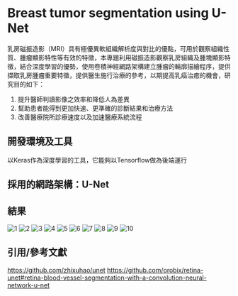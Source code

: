 # Breast tumor segmentation using U-Net
乳房磁振造影（MRI）具有極優異軟組織解析度與對比的優點，可用於觀察組織性質、腫瘤顯影特性等有效的特徵，本專題利用磁振造影觀察乳房組織及腫塊顯影特徵，結合深度學習的優勢，使用卷積神經網路架構建立腫瘤的輪廓描繪程序，提供擷取乳房腫瘤重要特徵，提供醫生施行治療的參考，以期提高乳癌治癒的機會，研究目的如下：

1.	提升醫師判讀影像之效率和降低人為差異
2.	幫助患者能得到更加快速、更準確的診斷結果和治療方法
3.	改善醫療院所診療速度以及加速醫療系統流程

## 開發環境及工具
以Keras作為深度學習的工具，它能夠以Tensorflow做為後端運行

## 採用的網路架構：U-Net

## 結果
![1](https://github.com/tiffanychang0101/breast-tumor-segmentation/blob/master/breast-tumor-segmentation/tumor_segmentation/150_epoches/testcompare1.png)
![2](https://github.com/tiffanychang0101/breast-tumor-segmentation/blob/master/breast-tumor-segmentation/tumor_segmentation/150_epoches/testcompare2.png)
![3](https://github.com/tiffanychang0101/breast-tumor-segmentation/blob/master/breast-tumor-segmentation/tumor_segmentation/150_epoches/testcompare3.png)
![4](https://github.com/tiffanychang0101/breast-tumor-segmentation/blob/master/breast-tumor-segmentation/tumor_segmentation/150_epoches/testcompare4.png)
![5](https://github.com/tiffanychang0101/breast-tumor-segmentation/blob/master/breast-tumor-segmentation/tumor_segmentation/150_epoches/testcompare5.png)
![6](https://github.com/tiffanychang0101/breast-tumor-segmentation/blob/master/breast-tumor-segmentation/tumor_segmentation/150_epoches/testcompare6.png)
![7](https://github.com/tiffanychang0101/breast-tumor-segmentation/blob/master/breast-tumor-segmentation/tumor_segmentation/150_epoches/testcompare7.png)
![8](https://github.com/tiffanychang0101/breast-tumor-segmentation/blob/master/breast-tumor-segmentation/tumor_segmentation/150_epoches/testcompare8.png)
![9](https://github.com/tiffanychang0101/breast-tumor-segmentation/blob/master/breast-tumor-segmentation/tumor_segmentation/150_epoches/testcompare9.png)
![10](https://github.com/tiffanychang0101/breast-tumor-segmentation/blob/master/breast-tumor-segmentation/tumor_segmentation/150_epoches/testcompare10.png)

## 引用/參考文獻
https://github.com/zhixuhao/unet
https://github.com/orobix/retina-unet#retina-blood-vessel-segmentation-with-a-convolution-neural-network-u-net
